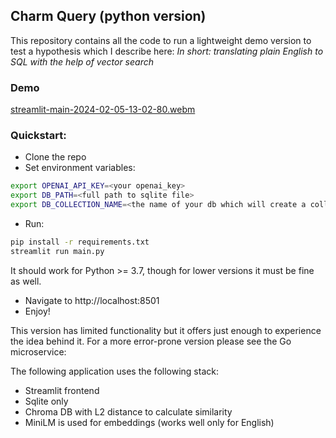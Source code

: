 ## Charm Query (python version)
This repository contains all the code to run a lightweight demo version to test a hypothesis which I describe here: 
*In short: translating plain English to SQL with the help of vector search*

### Demo
[streamlit-main-2024-02-05-13-02-80.webm](https://github.com/zakharsmirnoff/charm-query-py/assets/89240654/dc573bbb-23b7-461f-a4ec-e05b385d4161)
### Quickstart:
- Clone the repo
- Set environment variables:
```bash
export OPENAI_API_KEY=<your openai_key>
export DB_PATH=<full path to sqlite file>
export DB_COLLECTION_NAME=<the name of your db which will create a collection with the same name in chroma db> # optional, if you don't specify, it will be set to 'default'. If you plan to test multiple databases, you'd better set this variable
```
- Run:
```bash
pip install -r requirements.txt
streamlit run main.py
```
It should work for Python >= 3.7, though for lower versions it must be fine as well.
- Navigate to http://localhost:8501
- Enjoy!

This version has limited functionality but it offers just enough to experience the idea behind it. 
For a more error-prone version please see the Go microservice:

The following application uses the following stack: 
- Streamlit frontend
- Sqlite only
- Chroma DB with L2 distance to calculate similarity
- MiniLM is used for embeddings (works well only for English)
